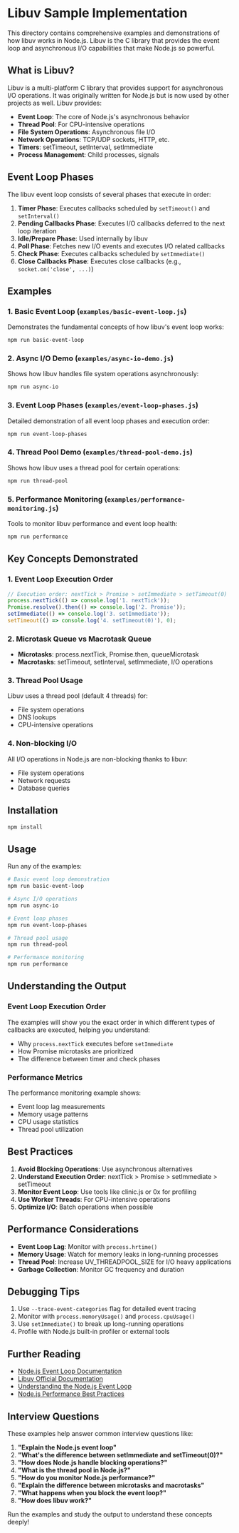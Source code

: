 # Libuv Sample Implementation

This directory contains comprehensive examples and demonstrations of how libuv works in Node.js. Libuv is the C library that provides the event loop and asynchronous I/O capabilities that make Node.js so powerful.

## What is Libuv?

Libuv is a multi-platform C library that provides support for asynchronous I/O operations. It was originally written for Node.js but is now used by other projects as well. Libuv provides:

- **Event Loop**: The core of Node.js's asynchronous behavior
- **Thread Pool**: For CPU-intensive operations
- **File System Operations**: Asynchronous file I/O
- **Network Operations**: TCP/UDP sockets, HTTP, etc.
- **Timers**: setTimeout, setInterval, setImmediate
- **Process Management**: Child processes, signals

## Event Loop Phases

The libuv event loop consists of several phases that execute in order:

1. **Timer Phase**: Executes callbacks scheduled by `setTimeout()` and `setInterval()`
2. **Pending Callbacks Phase**: Executes I/O callbacks deferred to the next loop iteration
3. **Idle/Prepare Phase**: Used internally by libuv
4. **Poll Phase**: Fetches new I/O events and executes I/O related callbacks
5. **Check Phase**: Executes callbacks scheduled by `setImmediate()`
6. **Close Callbacks Phase**: Executes close callbacks (e.g., `socket.on('close', ...)`)

## Examples

### 1. Basic Event Loop (`examples/basic-event-loop.js`)
Demonstrates the fundamental concepts of how libuv's event loop works:
```bash
npm run basic-event-loop
```

### 2. Async I/O Demo (`examples/async-io-demo.js`)
Shows how libuv handles file system operations asynchronously:
```bash
npm run async-io
```

### 3. Event Loop Phases (`examples/event-loop-phases.js`)
Detailed demonstration of all event loop phases and execution order:
```bash
npm run event-loop-phases
```

### 4. Thread Pool Demo (`examples/thread-pool-demo.js`)
Shows how libuv uses a thread pool for certain operations:
```bash
npm run thread-pool
```

### 5. Performance Monitoring (`examples/performance-monitoring.js`)
Tools to monitor libuv performance and event loop health:
```bash
npm run performance
```

## Key Concepts Demonstrated

### 1. Event Loop Execution Order

```javascript
// Execution order: nextTick > Promise > setImmediate > setTimeout(0)
process.nextTick(() => console.log('1. nextTick'));
Promise.resolve().then(() => console.log('2. Promise'));
setImmediate(() => console.log('3. setImmediate'));
setTimeout(() => console.log('4. setTimeout(0)'), 0);
```

### 2. Microtask Queue vs Macrotask Queue

- **Microtasks**: process.nextTick, Promise.then, queueMicrotask
- **Macrotasks**: setTimeout, setInterval, setImmediate, I/O operations

### 3. Thread Pool Usage

Libuv uses a thread pool (default 4 threads) for:
- File system operations
- DNS lookups
- CPU-intensive operations

### 4. Non-blocking I/O

All I/O operations in Node.js are non-blocking thanks to libuv:
- File system operations
- Network requests
- Database queries

## Installation

```bash
npm install
```

## Usage

Run any of the examples:

```bash
# Basic event loop demonstration
npm run basic-event-loop

# Async I/O operations
npm run async-io

# Event loop phases
npm run event-loop-phases

# Thread pool usage
npm run thread-pool

# Performance monitoring
npm run performance
```

## Understanding the Output

### Event Loop Execution Order
The examples will show you the exact order in which different types of callbacks are executed, helping you understand:
- Why `process.nextTick` executes before `setImmediate`
- How Promise microtasks are prioritized
- The difference between timer and check phases

### Performance Metrics
The performance monitoring example shows:
- Event loop lag measurements
- Memory usage patterns
- CPU usage statistics
- Thread pool utilization

## Best Practices

1. **Avoid Blocking Operations**: Use asynchronous alternatives
2. **Understand Execution Order**: nextTick > Promise > setImmediate > setTimeout
3. **Monitor Event Loop**: Use tools like clinic.js or 0x for profiling
4. **Use Worker Threads**: For CPU-intensive operations
5. **Optimize I/O**: Batch operations when possible

## Performance Considerations

- **Event Loop Lag**: Monitor with `process.hrtime()`
- **Memory Usage**: Watch for memory leaks in long-running processes
- **Thread Pool**: Increase UV_THREADPOOL_SIZE for I/O heavy applications
- **Garbage Collection**: Monitor GC frequency and duration

## Debugging Tips

1. Use `--trace-event-categories` flag for detailed event tracing
2. Monitor with `process.memoryUsage()` and `process.cpuUsage()`
3. Use `setImmediate()` to break up long-running operations
4. Profile with Node.js built-in profiler or external tools

## Further Reading

- [Node.js Event Loop Documentation](https://nodejs.org/en/docs/guides/event-loop-timers-and-nexttick/)
- [Libuv Official Documentation](http://docs.libuv.org/)
- [Understanding the Node.js Event Loop](https://blog.risingstack.com/node-js-at-scale-understanding-node-js-event-loop/)
- [Node.js Performance Best Practices](https://nodejs.org/en/docs/guides/simple-profiling/)

## Interview Questions

These examples help answer common interview questions like:

1. **"Explain the Node.js event loop"**
2. **"What's the difference between setImmediate and setTimeout(0)?"**
3. **"How does Node.js handle blocking operations?"**
4. **"What is the thread pool in Node.js?"**
5. **"How do you monitor Node.js performance?"**
6. **"Explain the difference between microtasks and macrotasks"**
7. **"What happens when you block the event loop?"**
8. **"How does libuv work?"**

Run the examples and study the output to understand these concepts deeply!
